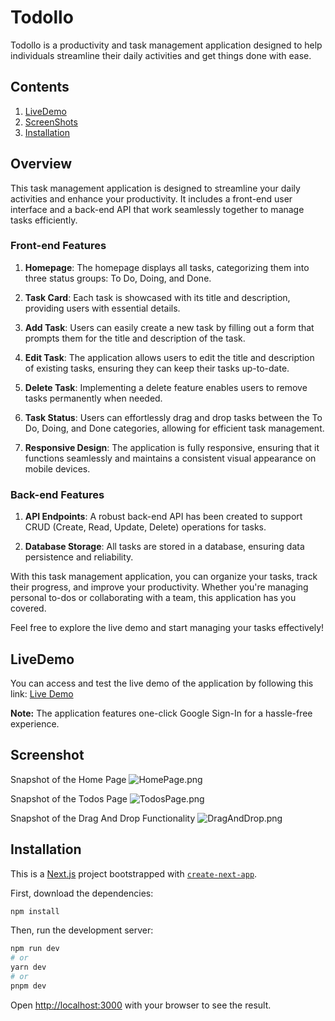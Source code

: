 # Todollo

Todollo is a productivity and task management application designed to help individuals streamline their daily activities and get things done with ease. 

## Contents

1. [LiveDemo](#livedemo)
2. [ScreenShots](#screenshot)
3. [Installation](#installation) 

## Overview

This task management application is designed to streamline your daily activities and enhance your productivity. It includes a front-end user interface and a back-end API that work seamlessly together to manage tasks efficiently.

### Front-end Features

1. **Homepage**: The homepage displays all tasks, categorizing them into three status groups: To Do, Doing, and Done.

2. **Task Card**: Each task is showcased with its title and description, providing users with essential details.

3. **Add Task**: Users can easily create a new task by filling out a form that prompts them for the title and description of the task.

4. **Edit Task**: The application allows users to edit the title and description of existing tasks, ensuring they can keep their tasks up-to-date.

5. **Delete Task**: Implementing a delete feature enables users to remove tasks permanently when needed.

6. **Task Status**: Users can effortlessly drag and drop tasks between the To Do, Doing, and Done categories, allowing for efficient task management.

7. **Responsive Design**: The application is fully responsive, ensuring that it functions seamlessly and maintains a consistent visual appearance on mobile devices.

### Back-end Features

1. **API Endpoints**: A robust back-end API has been created to support CRUD (Create, Read, Update, Delete) operations for tasks.

2. **Database Storage**: All tasks are stored in a database, ensuring data persistence and reliability.

With this task management application, you can organize your tasks, track their progress, and improve your productivity. Whether you're managing personal to-dos or collaborating with a team, this application has you covered.

Feel free to explore the live demo and start managing your tasks effectively!

## LiveDemo

You can access and test the live demo of the application by following this link: [Live Demo](https://todollo.vercel.app)

**Note:** The application features one-click Google Sign-In for a hassle-free experience.

## Screenshot

Snapshot of the Home Page
![HomePage.png](https://res.cloudinary.com/communichat/image/upload/v1693767944/HomePage_gb1eyt.png)

Snapshot of the Todos Page
![TodosPage.png](https://res.cloudinary.com/communichat/image/upload/v1693767944/TodosPage_qnosdc.png)

Snapshot of the Drag And Drop Functionality 
![DragAndDrop.png](https://res.cloudinary.com/communichat/image/upload/v1693767944/DragAndDrop_dz536e.png)


## Installation

This is a [Next.js](https://nextjs.org/) project bootstrapped with [`create-next-app`](https://github.com/vercel/next.js/tree/canary/packages/create-next-app).

First, download the dependencies:

```bash
npm install
```
Then, run the development server:

```bash
npm run dev
# or
yarn dev
# or
pnpm dev
```

Open [http://localhost:3000](http://localhost:3000) with your browser to see the result.
